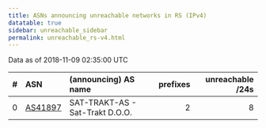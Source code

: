 ```yaml
---
title: ASNs announcing unreachable networks in RS (IPv4)
datatable: true
sidebar: unreachable_sidebar
permalink: unreachable_rs-v4.html
---
```


Data as of 2018-11-09 02:35:00 UTC


<div class="datatable-begin"></div>

|   # | ASN                                    | (announcing) AS name            |   prefixes |   unreachable /24s |
|----:|:---------------------------------------|:--------------------------------|-----------:|-------------------:|
|   0 | [AS41897](unreachable_AS41897-v4.html) | SAT-TRAKT-AS - Sat-Trakt D.O.O. |          2 |                  8 |

<div class="datatable-end"></div>